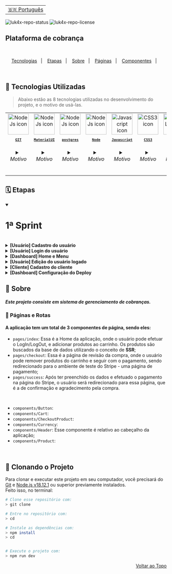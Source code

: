 <table align="right">
  <tr>
    <td>
      <a href="README.md">🇧🇷 Português</a>
    </td>
  </tr>
</table>

![luk4x-repo-status](https://img.shields.io/badge/status-developing-lightgrey?style=for-the-badge&logo=headspace&logoColor=yellow&color=lightgrey)
![luk4x-repo-license](https://img.shields.io/github/license/Luk4x/apple-store?style=for-the-badge&logo=unlicense&logoColor=lightgrey)
## Plataforma de cobrança 

<br>
<p align="center">
  <a href="#-tecnologias-utilizadas">Tecnologias</a>&nbsp;&nbsp;&nbsp;|&nbsp;&nbsp;&nbsp;
  <a href="#%EF%B8%8F-etapas">Etapas</a>&nbsp;&nbsp;&nbsp;|&nbsp;&nbsp;&nbsp;
  <a href="#-sobre">Sobre</a>&nbsp;&nbsp;&nbsp;|&nbsp;&nbsp;&nbsp;
  <a href="#-páginas-e-rotas">Páginas</a>&nbsp;&nbsp;&nbsp;|&nbsp;&nbsp;&nbsp;
  <a href="#-demais-componentes">Componentes</a>&nbsp;&nbsp;&nbsp;|&nbsp;&nbsp;&nbsp;
</p>
<br>




## 🚀 Tecnologias Utilizadas

> Abaixo estão as 8 tecnologias utilizadas no desenvolvimento do projeto, e o motivo de usá-las.

<table align="center">
  <tr>
     <td align="center">
      <a href="https://git-scm.com/book/pt-br/v2/Come%C3%A7ando-O-B%C3%A1sico-do-Git">
        <img src="https://skillicons.dev/icons?i=git" width="65px" alt="NodeJs icon"/><br>
        <sub>
          <b>
            <pre>GIT</pre>
          </b>
        </sub>
      </a>
      <h6>
        <details>
          <summary>Motivo</summary>
          <br/>
          <i>Facilidade no controle de versões e trabalho em equipe.</i>
        </details>
      </h6>
    </td>
     <td align="center">
      <a href="https://mui.com/material-ui/getting-started/">
        <img src="https://skillicons.dev/icons?i=materialui" width="65px" alt="NodeJs icon"/><br>
        <sub>
          <b>
            <pre>MaterialUI</pre>
          </b>
        </sub>
      </a>
      <h6>
        <details>
          <summary>Motivo</summary>
          <br/>
          <i>Agilidade na construção de designs limpos.</i>
        </details>
      </h6>
    </td>
    <td align="center">
      <a href="https://www.postgresql.org/docs/">
        <img src="https://skillicons.dev/icons?i=postgres" width="65px" alt="NodeJs icon"/><br>
        <sub>
          <b>
            <pre>postgres</pre>
          </b>
        </sub>
      </a>
      <h6>
        <details>
          <summary>Motivo</summary>
          <br/>
          <i>Confiabilidade, desempenho e durabilidade.</i>
        </details>
      </h6>
    </td>
     <td align="center">
      <a href="https://docs.npmjs.com/">
        <img src="https://skillicons.dev/icons?i=nodejs" width="65px" alt="NodeJs icon"/><br>
        <sub>
          <b>
            <pre>Node</pre>
          </b>
        </sub>
      </a>
      <h6>
        <details>
          <summary>Motivo</summary>
          <br/>
          <i>Como ele usamos o javascript no servidor.</i>
        </details>
      </h6>
    </td>
    <td align="center">
      <a href="https://developer.mozilla.org/en-US/docs/Web/JavaScript/">
        <img src="https://skillicons.dev/icons?i=js" width="65px" alt="Javascript icon"/><br>
        <sub>
          <b>
            <pre>Javascript</pre>
          </b>
        </sub>
      </a>
      <h6>
        <details>
          <summary>Motivo</summary>
          <br/>
          <i>Ele é a base do React.js.</i>
        </details>
      </h6>
    </td>
    <td align="center">
      <a href="https://developer.mozilla.org/en-US/docs/Web/CSS/">
        <img src="https://skillicons.dev/icons?i=css" width="65px" alt="CSS3 icon"/><br>
        <sub>
          <b>
            <pre>CSS3</pre>
          </b>
        </sub>
      </a>
      <h6>
        <details>
          <summary>Motivo</summary>
          <br/>
          <i>Usado para deixar as páginas estilizadas.</i>
        </details>
      </h6>
    </td>
    <td align="center">
      <a href="https://developer.mozilla.org/en-US/docs/Web/HTML/">
        <img src="https://skillicons.dev/icons?i=html" width="65px" alt="HTML5 icon"/><br>
        <sub>
          <b>
            <pre>HTML5</pre>
          </b>
        </sub>
      </a>
      <h6>
        <details>
          <summary>Motivo</summary>
          <br/>
          <i>Usado para estruturar as páginas.</i>
        </details>
      </h6>
    </td>
     <td align="center">
      <a href="https://pt-br.reactjs.org/">
        <img src="https://skillicons.dev/icons?i=react" width="65px" alt="React icon"/><br>
        <sub>
          <b>
            <pre>ReactJS</pre>
          </b>
        </sub>
      </a>
      <h6>
        <details>
          <summary>Motivo</summary>
          <br/>
          <i>Performace e agilidade na construção das páginas</i>
        </details>
      </h6>
    </td>
  </tr>
</table>

## 🗓️ Etapas
<details open="">
<summary><h1> 1ª Sprint</h1></summary>
<br>

<details>
<summary><b>[Usuário] Cadastro do usuário</b></summary>
<br>
<h3 >Nessa etapa, o usuário realizará o cadastro para obter acesso ao sistema</h3>
<hr>
    <ul>
        <li>
            <h4>Campos necessários para o cadastro inicial:</h4>
            <ul>
                <li>Nome do usuário (obrigatório)</li>
                <li>Email (obrigatório)</li>
                <li>Senha (obrigatório)</li>
            </ul>
        </li>
        <li>
            <h4>Serão informadas mensagens de erro em casos de:</h4>
            <ul>
                <li>Campos obrigatórios em branco</li>
                <li>E-mail informado já existir cadastrado</li>
            </ul>
        </li>
        <li>
            <h4>Será informada mensagem de sucesso:</h4>
            <ul>
                <li>Após realizado o cadastro com sucesso o usuário receberá uma mensagem de confirmação e um botão para ser redirecionado para a página de Login.</li>
            </ul>
        </li>
    </ul>
</details>

<details>
<summary><b>[Usuário] Login do usuário</b></summary>
<h3>Nessa etapa, o usuário será capaz de realizar login no Dashboard, afim de acessar o sistema.</h3>
<hr>
<ul>
    <li>
        <h4>Campos obrigatórios para o login:</h4>
        <ul dir="auto">
            <li>E-mail</li>
            <li>Senha</li>
        </ul>
    </li>
    <li>
        <h4>Será informadas mensagens de erro em casos de:</h4>
        <ul>
            <li>Campos obrigatórios em branco</li>
            <li>E-mail não existe no cadastro</li>
            <li>Senha incorreta para o e-mail</li>
        </ul>
    </li>
    <li>
        <h4>Após realização de login com sucesso:</h4>
        <ul>
            <li>Criação de token de autenticação após validação dos dados (credenciais) de acesso (e-mail e senha).</li>
            <li>
            Será ser retornado ao navegador o token de autenticação de forma que possa ser utilizado em outras funcionalidades que exigem autenticação. O usuário deverá ser redirecionado para a home do sistema
            </li>
        </ul>
    </li>
</ul>
</details>

<details>
<summary><b>[Dashboard] Home e Menu</b></summary>
<h3>Nessa seção do sistema, será exibida ao usúario uma tela inicial, afim de poder navegar através do menu.</h3>
<hr>
    <ul>
        <li>
        <h4 dir="auto">Critérios de aceite</h4>
            <ul>
                <li>Apenas usuários autenticados deverão conseguir acessar esta página</li>
            </ul>
        </li>
        <li>
            <h4 dir="auto">Esta tela tem uma imagem padrão de usuário e o primeiro nome do usuário no canto superior direito, que ao clicar, abrirá um menu com dois botões:</h4>
            <ul dir="auto">
                <li>O primeiro é o "Editar", que abre um modal de atualização do cadastro do usuário logado.</li>
                <li>O segundo é o botão "Sair", que desloga o usuário do sistema</li>
            </ul>
            </li>
        <li>
            <h4 dir="auto">Do lado esquerdo, há um Menu lateral contendo os links que permitirá o usuário navegar pelos módulos do sistema:</h4>
            <ul dir="auto">
                <li>Home</li>
                <li>Clientes</li>
                <li>Cobranças</li>
            </ul>
        </li>
        <li>
            <h4 dir="auto">Esta tela tem 8 cards com as seguintes informações:</h4>
            <ul dir="auto">
                <h5 dir="auto">Resumo do Valor Total das Cobranças</h5>
                <li>
                    <p dir="auto">Pagas</p>
                </li>
                <li>
                    <p dir="auto">Vencidas</p>
                </li>
                <li>
                    <p dir="auto">Previstas</p>
                </li>
                <h5 dir="auto">Prévia de categorioas</h5>
                <li>
                    <p dir="auto">Cobranças Vencidas</p>
                </li>
                <li>
                    <p dir="auto">Cobranças Previstas</p>
                </li>
                <li>
                    <p dir="auto">Cobranças Pagas</p>
                </li>
                <li>
                    <p dir="auto">Clientes Inadimplentes</p>
                </li>
                <li>
                    <p dir="auto">Clientes Em dia</p>
                </li>
            </ul>
        </li>
    </ul>
</details>

<details>
<summary><b>[Usuário] Edição do usuário logado</b></summary>
<h3 tabindex="-1" dir="auto">Quando logado, o usuário poderá editar seus dados no sistema.</h3>
<hr/>
    <ul dir="auto">
        <li>
            <h4 dir="auto">Critérios de aceite</h4>
            <ul dir="auto">
                <li>Para acessar este formulário de cadastro é exigido autenticação.</li>
                <li>Através de um clique no perfil da Dashboard serão abertos dois botões:
                <ul dir="auto">
                    <li>Editar</li>
                    <li>Sair</li>
                </ul>
                </li>
                <li>Ao clicar em "Editar" o formulário de edição dos dados do usuário será aberto.</li>
                <li>Ao abrir o formulário, os dados do usuário logado serão carregados nos respectivos campos</li>
           </ul>
        <li>
            <h4 dir="auto">O usuário poderá atualizar os respectivos dados a seguir:</h4>
            <ul dir="auto">
                <li>Nome do usuário (obrigatório)</li>
                <li>E-mail (obrigatório)</li>
                <li>Senha (obrigatório - apenas se for alterar a senha)</li>
                <li>CPF</li>
                <li>Telefone</li>
            </ul>
        <li>
            <h4 dir="auto">Serão informadas mensagens de erro em casos de:</h4>
            <ul dir="auto">
                <li>Campos obrigatórios passados em branco</li>
                <li>E-mail informado for diferente do usuário logado e já existir cadastrado para outro usuário</li>
            </ul>
        </li>
        <li>
        <h4 dir="auto">Após realizado a atualização com sucesso o usuário receberá uma mensagem de confirmação</h4>
        </li>
    </ul>
</details>

<details>
<summary><b>[Cliente] Cadastro do cliente</b></summary>
<h3 tabindex="-1" dir="auto">Nessa seção o usário poderá cadastrar clientes, afim de acessar suas informações no futuro.</h3>
<hr />
<ul dir="auto">
    <li>
        <h4 dir="auto">Critérios de aceite</h4>
        <ul dir="auto">
            <li>
            <p dir="auto">Para acessar este formulário de cadastro deverá ser exigida autenticação</p>
            </li>
            <li>
            <p dir="auto">Campos necessários para o cadastro (<b>*</b> obrigatórios):</p>
                <ul dir="auto">
                    <li>Nome do usuário (<b>*</b>)</li>
                    <li>Email (<b>*</b>)</li>
                    <li>Cpf (<b>*</b>)</li>
                    <li>Telefone (<b>*</b>)</li>
                    <li>Cep</li>
                    <li>Logradouro</li>
                    <li>Complemento</li>
                    <li>Bairro</li>
                    <li>Cidade</li>
                    <li>Estado</li>
                </ul>
            </li>
        </ul>
    </li>
    <li>
        <h4 dir="auto">Opcionalmente, poderá ter a busca do endereço ao digitar o CEP utilizando a api do ViaCEP</h4>
    </li>
    <li>
        <h4 dir="auto">Será informadas mensagens de erro em casos de:</h4>
        <ul dir="auto">
            <li>Campos obrigatórios em branco</li>
            <li>E-mail informado já existir cadastrado</li>
        </ul>
    <li>
        <h4 dir="auto">Após realizado a atualização com sucesso o usuário receberá uma mensagem de confirmação</h4>
    </li>
</ul>
</details>

<details>
<summary><b>[Dashboard] Configuração do Deploy</b></summary>
<h3 tabindex="-1" dir="auto">Na posição de usuário do sistema, devo ser capaz de acessar o sistema através da internet, afim de usar o sistema em qualquer dispositivo com acesso a internet.</h3>
<hr>
<ul dir="auto">
    <li>
        <p dir="auto"><b>Critérios de aceite</b></p>
        <ul dir="auto">
            <li>O frontend poderá ser hospedado na <b>Netlify</b></li>
            <li>O backend e banco de dados poderá ser hospedado na <b>Cyclic</b></li>
            <li>O frontend hospedado deverá ser <b>integrado</b> ao backend também hospedado</li>
        </ul>
    </li>
</ul>
</details>



## 📝 Sobre
##### Este projeto consiste em sistema de gerenciamento de cobranças.


### 📄 Páginas e Rotas

#### A aplicação tem um total de 3 componentes de página, sendo eles:

  - `pages/index`: Essa é a Home da aplicação, onde o usuário pode efetuar o LogIn/LogOut, e adicionar produtos ao carrinho. Os produtos são buscados da base de dados utilizando o conceito de **SSR**;
  - `pages/checkout`: Essa é a página de revisão da compra, onde o usuário pode remover produtos do carrinho e seguir com o pagamento, sendo redirecionado para o ambiente de teste do Stripe - uma página de pagamento;
  - `pages/success`: Após ter preenchido os dados e efetuado o pagamento na página do Stripe, o usuário será redirecionado para essa página, que é a de confirmação e agradecimento pela compra.
 


  <br/>

  - `components/Button`: 
  - `components/Cart`:
  - `components/CheckoutProduct`:
  - `components/Currency`:
  - `components/Header`: Esse componente é relativo ao cabeçalho da aplicação;
  - `components/Product`: 

  <br/>

 

## 📖 Clonando o Projeto

Para clonar e executar este projeto em seu computador, você precisará do [Git](https://git-scm.com/) e [Node.js v18.12.1](https://nodejs.org/en/) ou superior previamente instalados.<br>
Feito isso, no terminal:

```bash
# Clone esse repositório com:
> git clone 

# Entre no repositório com:
> cd 
```


```bash
# Instale as dependências com:
> npm install
> cd 


# Execute o projeto com:
> npm run dev


```
<p align="right">
  <a href="#%EF%B8%8F-apple-store-project">Voltar ao Topo</a>
</p>

